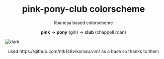 <h1 align="center">
    pink-pony-club colorscheme
</h1>

<p align="center">
    libanesa based colorscheme
</p>

<p align="center">
    <strong>pink</strong> -> <strong>pony</strong> (girl) -> <strong>club</strong> (chappell roan)
</p>

<img src="https://raw.githubusercontent.com/ntk148v/komau.vim/master/screenshots/pink-pony-club.png" alt="dark" style="border-radius:1%"/> 

<p align="center">
    used https://github.com/ntk148v/komau.vim/ as a base so thanks to them
</p>
